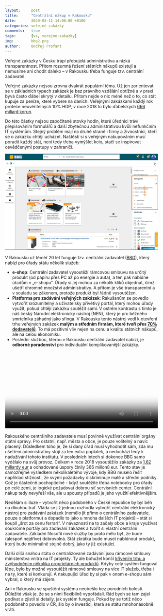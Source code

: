 ```yaml
---
layout:     post
title:      "Centrální nákup v Rakousku"
date:       2020-08-11 14:00:00 +0100
categories: veřejné zakázky
comments:   true
tags:       [vz, verejne-zakazky]
img:        bbg2.png
author:     Ondřej Profant
---
```


Veřejné zakázky v Česku trápí přebujelá administrativa a nízká transparentnost. Přitom rozumná řešení státních nákupů existují a nemusíme ani chodit daleko – v Rakousku třeba funguje tzv. centrální zadavatel.

<!--more-->

Veřejné zakázky nejsou zrovna dvakrát populární téma. Už jen zorientovat se v základních typech zakázek je bez právního vzdělání obtížné a v praxi bývá často ďábel skrytý v detailu. Přitom nejde o nic méně než o to, co stát kupuje za peníze, které vybere na daních. Veřejnými zakázkami každý rok proteče neuvěřitelných 10% HDP, v roce 2018 to bylo ďábelských [666 miliard korun](https://www.komora.cz/legislation/53-20-vyrocni-zprava-o-stavu-verejnych-zakazek-v-ceske-republice-za-rok-2019-t-25-5-2020/).

Do této částky nejsou započítané stovky hodin, které úředníci tráví přepisováním formulářů a další zbytečnou administrativou kvůli nefunkčním IT systémům. Stejný problém mají na druhé straně i firmy a živnostníci, kteří se o zakázku chtějí ucházet. Naštěstí si s veřejným nakupováním musí poradit každý stát, není tedy třeba vymýšlet kolo, stačí se inspirovat osvědčenými postupy v zahraničí.

![Eshop v Rakousku](/assets/img/posts/bbg1.png)

V Rakousku už téměř 20 let funguje tzv. centrální zadavatel ([BBG](https://www.bbg.gv.at/en/)), který nabízí pro úřady státu několik služeb:

- **e-shop**: Centrální zadavatel vysoutěží rámcovou smlouvu na určitý produkt (od papíru přes PC až po energie a auta), a ten pak nabídne úřadům v „e-shopu“. Úřady si jej mohou za několik kliků objednat, čímž ušetří ohromné množství administrativy. A přitom je vše transparentní a v souladu se zákonem, protože produkt byl řádně vysoutěžen.
- **Platforma pro zadávání veřejných zakázek**: Rakušanům se povedlo vytvořit srozumitelný a uživatelsky přívětivý portál, který mohou úřady využít, pokud chtějí zakázku soutěžit sami. V ostrém kontrastu s tímto je náš český Národní elektronický nástroj (NEN), který je pro běžného smrtelníka záhadný jako sfinga. V Rakousku tento nástroj vedl k otevření trhu veřejných zakázek **malým a středním firmám, které tvoří přes [70% dodavatelů](https://www.bbg.gv.at/en/new-here/become-a-supplier)**. To má pozitivní vliv nejen na cenu a kvalitu státních nákupů, ale na celou ekonomiku.
- Poslední službou, kterou v Rakousku centrální zadavatel nabízí, je **odborné poradenství** pro individuální komplikovanější zakázky.

<video controls="" poster="https://www.bbg.gv.at/fileadmin/Bibliothek/e-Shop/e-Shop_Video.jpg" style="width: 100% !important;">
<source src="https://www.bbg.gv.at/fileadmin/Bibliothek/e-Shop/eshop-kundevideo.mp4" type="video/mp4">
</video>

Rakouského centrálního zadavatele musí povinně využívat centrální orgány státní správy. Pro ostatní, např. města a obce, je pouze volitelný a navíc placený. Důsledkem toho je, že si daný úřad musí vyhodnotit sám, zda mu ušetření administrativy stojí za ten extra poplatek, a nedochází tedy k nadužívání tohoto institutu.  V posledních letech si dokonce BBG samo vydělalo na svůj provoz. Celkem v roce 2018 vysoutěžilo zakázky za [1,62 miliardy eur](https://de.wikipedia.org/wiki/Bundesbeschaffung) a odhadované úspory činily 366 milionů eur. Tento stav je samozřejmě výsledkem několikaletého vývoje, kdy BBG muselo řešit například stížnosti, že svými požadavky diskriminuje malé a střední podniky. Což je částečně pochopitelné - když soutěžíte třeba notebooky pro úřady po celé zemi, je logické požadovat dobrou síť servisních center. Centrální nákup tedy nevyřeší vše, ale u spousty případů je jeho využití efektivnějším.

Nedělám si iluze – vytvořit něco podobného v České republice by byl běh na dlouhou trať. Vláda se již jednou rozhodla vytvořit centrální elektronický nástroj pro zadávání zakázek (nemělo jít přímo o centrálního zadavatele, pouze o platformu) a dopadlo to jako u mnoha dalších IT projektů – stát si koupil „šrot za cenu ferrari“. V návaznosti na to začaly obce a kraje využívat soukromé portály pro zadávání zakázek a tvořit si vlastní centrální zadavatele. Základní filosofií nové služby by proto mělo být, že bude (alespoň nejdříve) dobrovolná. Stát zkrátka bude muset nabídnout produkt, který bude minimálně stejně dobrý, jako ty již existující.

Další dílčí snahou státu o centralizované zadávání jsou rámcové smlouvy ministerstva vnitra na IT projekty. Ty ale bohužel končí [křivením trhu a zvýhodněním několika proprietárních produktů](https://www.profant.eu/2020/ramcove-dohody-mvcr.html). Kdyby celý systém fungoval lépe, bylo by možné vysoutěžit rámcové smlouvy na více IT služeb, třeba i na ty, které si konkurují. A nakupující úřad by si pak v onom e-shopu sám vybral, o který má zájem.

Ani v Rakousku se spuštění systému neobešlo bez porodních bolestí. Důležité však je, že se s nimi flexibilně vypořádali. Rád bych se tam zajel podívat a zjistil si detaily, jak systém funguje. Pokud by se totiž něco podobného povedlo v ČR, šlo by o investici, která se státu mnohonásobně vrátí. 



